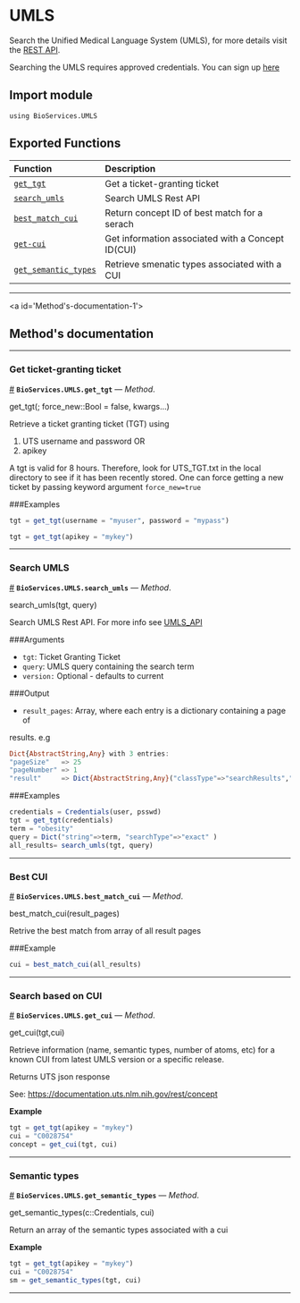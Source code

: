 


<a id='UMLS-1'></a>

# UMLS


Search the Unified Medical Language System (UMLS), for more details visit the [REST API](https://documentation.uts.nlm.nih.gov/rest/home.html).


Searching the UMLS requires approved credentials. You can sign up [here](https://uts.nlm.nih.gov//license.html)


<a id='Import-module-1'></a>

## Import module


```
using BioServices.UMLS
```


<a id='Exported-Functions-1'></a>

## Exported Functions


| Function                                 | Description                                       |
|:---------------------------------------- |:------------------------------------------------- |
| [`get_tgt`](#get-ticket-granting-ticket) | Get a ticket-granting ticket                      |
| [`search_umls`](#search-umls)            | Search UMLS Rest API                              |
| [`best_match_cui`](#best-cui)            | Return concept ID of best match for a serach      |
| [`get-cui`](#search-based-on-cui)        | Get information associated with a Concept ID(CUI) |
| [`get_semantic_types`](#semantic-types)  | Retrieve smenatic types associated with a CUI     |


---


<a id='Method's-documentation-1'></a>

## Method's documentation


---


<a id='Get-ticket-granting-ticket-1'></a>

### Get ticket-granting ticket

<a id='BioServices.UMLS.get_tgt-Tuple{}' href='#BioServices.UMLS.get_tgt-Tuple{}'>#</a>
**`BioServices.UMLS.get_tgt`** &mdash; *Method*.



get_tgt(; force_new::Bool = false, kwargs...)

Retrieve a ticket granting ticket (TGT) using 

1. UTS username and password OR
2. apikey

A tgt is valid for 8 hours. Therefore, look for UTS_TGT.txt in the local directory to see if it has been recently stored. One can force getting a  new ticket by passing keyword argument `force_new=true` 

###Examples

```julia
tgt = get_tgt(username = "myuser", password = "mypass")
```

```julia
tgt = get_tgt(apikey = "mykey")
```


---


<a id='Search-UMLS-1'></a>

### Search UMLS

<a id='BioServices.UMLS.search_umls-Tuple{Any,Any}' href='#BioServices.UMLS.search_umls-Tuple{Any,Any}'>#</a>
**`BioServices.UMLS.search_umls`** &mdash; *Method*.



search_umls(tgt, query)

Search UMLS Rest API. For more info see [UMLS_API](https://documentation.uts.nlm.nih.gov/rest/search/)

###Arguments

  * `tgt`: Ticket Granting Ticket
  * `query`: UMLS query containing the search term
  * `version:` Optional - defaults to current

###Output

  * `result_pages`: Array, where each entry is a dictionary containing a page of

results. e.g

```julia
Dict{AbstractString,Any} with 3 entries:
"pageSize"   => 25
"pageNumber" => 1
"result"     => Dict{AbstractString,Any}("classType"=>"searchResults","result…
```

###Examples

```julia
credentials = Credentials(user, psswd)
tgt = get_tgt(credentials)
term = "obesity"
query = Dict("string"=>term, "searchType"=>"exact" )
all_results= search_umls(tgt, query)
```


---


<a id='Best-CUI-1'></a>

### Best CUI

<a id='BioServices.UMLS.best_match_cui-Tuple{Any}' href='#BioServices.UMLS.best_match_cui-Tuple{Any}'>#</a>
**`BioServices.UMLS.best_match_cui`** &mdash; *Method*.



best_match_cui(result_pages)

Retrive the best match from array of all result pages

###Example

```julia
cui = best_match_cui(all_results)
```


---


<a id='Search-based-on-CUI-1'></a>

### Search based on CUI

<a id='BioServices.UMLS.get_cui-Tuple{Any,Any}' href='#BioServices.UMLS.get_cui-Tuple{Any,Any}'>#</a>
**`BioServices.UMLS.get_cui`** &mdash; *Method*.



get_cui(tgt,cui)

Retrieve information (name, semantic types, number of atoms, etc) for a known CUI  from latest UMLS version or a specific release.

Returns UTS json response

See: https://documentation.uts.nlm.nih.gov/rest/concept

**Example**

```julia
tgt = get_tgt(apikey = "mykey")
cui = "C0028754"
concept = get_cui(tgt, cui)
```


---


<a id='Semantic-types-1'></a>

### Semantic types

<a id='BioServices.UMLS.get_semantic_types-Tuple{Any,Any}' href='#BioServices.UMLS.get_semantic_types-Tuple{Any,Any}'>#</a>
**`BioServices.UMLS.get_semantic_types`** &mdash; *Method*.



get_semantic_types(c::Credentials, cui)

Return an array of the semantic types associated with a cui

**Example**

```julia
tgt = get_tgt(apikey = "mykey")
cui = "C0028754"
sm = get_semantic_types(tgt, cui)
```


---

